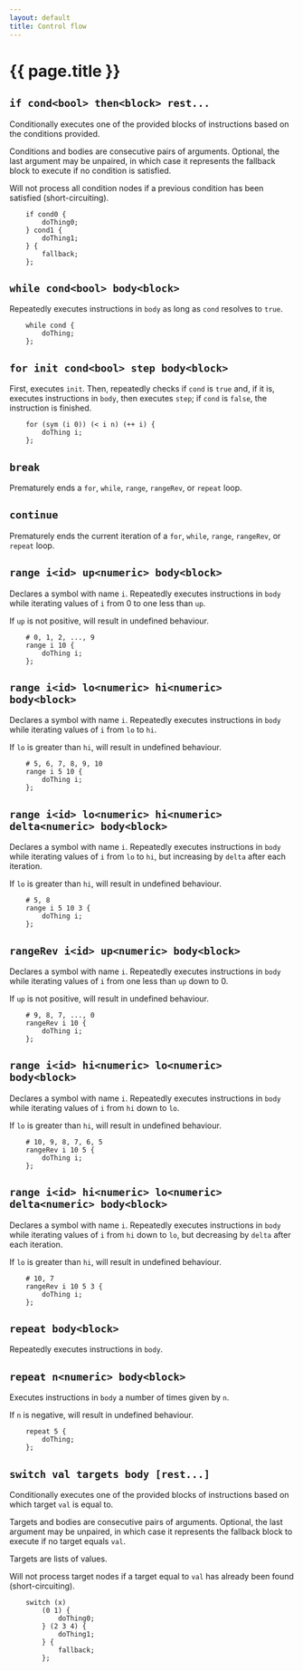 ```yaml
---
layout: default
title: Control flow
---
```

# {{ page.title }}

## `if cond<bool> then<block> rest...`

Conditionally executes one of the provided blocks of instructions based on the conditions provided.

Conditions and bodies are consecutive pairs of arguments. Optional, the last argument may be unpaired, in which case it represents the fallback block to execute if no condition is satisfied.

Will not process all condition nodes if a previous condition has been satisfied (short-circuiting).

```
    if cond0 {
        doThing0;
    } cond1 {
        doThing1;
    } {
        fallback;
    };
```

## `while cond<bool> body<block>`

Repeatedly executes instructions in `body` as long as `cond` resolves to `true`.

```
    while cond {
        doThing;
    };
```

## `for init cond<bool> step body<block>`

First, executes `init`. Then, repeatedly checks if `cond` is `true` and, if it is, executes instructions in `body`, then executes `step`; if `cond` is `false`, the instruction is finished.

```
    for (sym (i 0)) (< i n) (++ i) {
        doThing i;
    };
```

## `break`

Prematurely ends a `for`, `while`, `range`, `rangeRev`, or `repeat` loop.

## `continue`

Prematurely ends the current iteration of a `for`, `while`, `range`, `rangeRev`, or `repeat` loop.

## `range i<id> up<numeric> body<block>`

Declares a symbol with name `i`. Repeatedly executes instructions in `body` while iterating values of `i` from 0 to one less than `up`.

If `up` is not positive, will result in undefined behaviour.

```
    # 0, 1, 2, ..., 9
    range i 10 {
        doThing i;
    };
```

## `range i<id> lo<numeric> hi<numeric> body<block>`

Declares a symbol with name `i`. Repeatedly executes instructions in `body` while iterating values of `i` from `lo` to `hi`.

If `lo` is greater than `hi`, will result in undefined behaviour.

```
    # 5, 6, 7, 8, 9, 10
    range i 5 10 {
        doThing i;
    };
```

## `range i<id> lo<numeric> hi<numeric> delta<numeric> body<block>`

Declares a symbol with name `i`. Repeatedly executes instructions in `body` while iterating values of `i` from `lo` to `hi`, but increasing by `delta` after each iteration.

If `lo` is greater than `hi`, will result in undefined behaviour.

```
    # 5, 8
    range i 5 10 3 {
        doThing i;
    };
```

## `rangeRev i<id> up<numeric> body<block>`

Declares a symbol with name `i`. Repeatedly executes instructions in `body` while iterating values of `i` from one less than `up` down to 0.

If `up` is not positive, will result in undefined behaviour.

```
    # 9, 8, 7, ..., 0
    rangeRev i 10 {
        doThing i;
    };
```

## `range i<id> hi<numeric> lo<numeric> body<block>`

Declares a symbol with name `i`. Repeatedly executes instructions in `body` while iterating values of `i` from `hi` down to `lo`.

If `lo` is greater than `hi`, will result in undefined behaviour.

```
    # 10, 9, 8, 7, 6, 5
    rangeRev i 10 5 {
        doThing i;
    };
```

## `range i<id> hi<numeric> lo<numeric> delta<numeric> body<block>`

Declares a symbol with name `i`. Repeatedly executes instructions in `body` while iterating values of `i` from `hi` down to `lo`, but decreasing by `delta` after each iteration.

If `lo` is greater than `hi`, will result in undefined behaviour.

```
    # 10, 7
    rangeRev i 10 5 3 {
        doThing i;
    };
```

## `repeat body<block>`

Repeatedly executes instructions in `body`.

## `repeat n<numeric> body<block>`

Executes instructions in `body` a number of times given by `n`.

If `n` is negative, will result in undefined behaviour.

```
    repeat 5 {
        doThing;
    };
```

## `switch val targets body [rest...]`

Conditionally executes one of the provided blocks of instructions based on which target `val` is equal to.

Targets and bodies are consecutive pairs of arguments. Optional, the last argument may be unpaired, in which case it represents the fallback block to execute if no target equals `val`.

Targets are lists of values.

Will not process target nodes if a target equal to `val` has already been found (short-circuiting).

```
    switch (x)
        (0 1) {
            doThing0;
        } (2 3 4) {
            doThing1;
        } {
            fallback;
        };
```